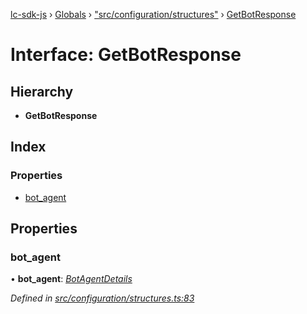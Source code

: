 [lc-sdk-js](../README.md) › [Globals](../globals.md) › ["src/configuration/structures"](../modules/_src_configuration_structures_.md) › [GetBotResponse](_src_configuration_structures_.getbotresponse.md)

# Interface: GetBotResponse

## Hierarchy

* **GetBotResponse**

## Index

### Properties

* [bot_agent](_src_configuration_structures_.getbotresponse.md#bot_agent)

## Properties

###  bot_agent

• **bot_agent**: *[BotAgentDetails](_src_configuration_structures_.botagentdetails.md)*

*Defined in [src/configuration/structures.ts:83](https://github.com/livechat/lc-sdk-js/blob/38eeefe/src/configuration/structures.ts#L83)*
